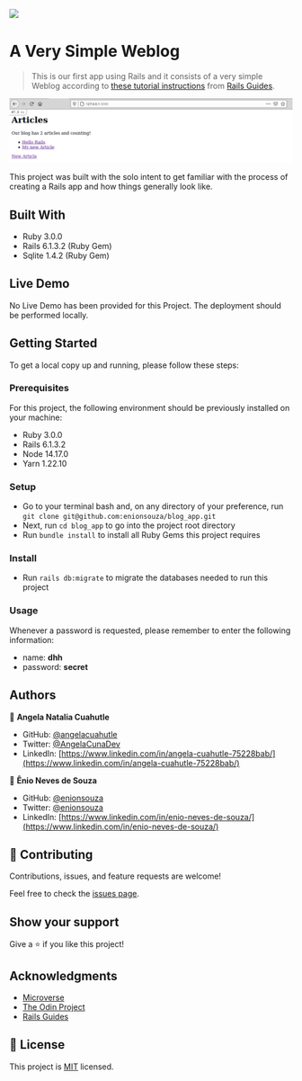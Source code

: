 ![](https://img.shields.io/badge/Microverse-blueviolet)

# A Very Simple Weblog

> This is our first app using Rails and it consists of a very simple Weblog according to [these tutorial instructions](https://guides.rubyonrails.org/getting_started.html) from [Rails Guides](https://guides.rubyonrails.org/index.html).

![screenshot](./img/screenshot.png)

This project was built with the solo intent to get familiar with the process of creating a Rails app and how things generally look like.

## Built With

- Ruby 3.0.0
- Rails 6.1.3.2 (Ruby Gem)
- Sqlite 1.4.2 (Ruby Gem)

## Live Demo

No Live Demo has been provided for this Project. The deployment should be performed locally.

## Getting Started

To get a local copy up and running, please follow these steps:

### Prerequisites

For this project, the following environment should be previously installed on your machine:

- Ruby 3.0.0
- Rails 6.1.3.2
- Node 14.17.0
- Yarn 1.22.10

### Setup

- Go to your terminal bash and, on any directory of your preference, run `git clone git@github.com:enionsouza/blog_app.git`
- Next, run `cd blog_app` to go into the project root directory
- Run `bundle install` to install all Ruby Gems this project requires

### Install

- Run `rails db:migrate` to migrate the databases needed to run this project

### Usage

Whenever a password is requested, please remember to enter the following information:

- name: **dhh**
- password: **secret**

## Authors

👤 **Angela Natalia Cuahutle**

- GitHub: [@angelacuahutle](https://github.com/angelacuahutle/)
- Twitter: [@AngelaCunaDev](https://twitter.com/AngelaCunaDev)
- LinkedIn: [https://www.linkedin.com/in/angela-cuahutle-75228bab/](https://www.linkedin.com/in/angela-cuahutle-75228bab/)

👤 **Ênio Neves de Souza**

- GitHub: [@enionsouza](https://github.com/enionsouza)
- Twitter: [@enionsouza](https://twitter.com/enionsouza)
- LinkedIn: [https://www.linkedin.com/in/enio-neves-de-souza/](https://www.linkedin.com/in/enio-neves-de-souza/)

## 🤝 Contributing

Contributions, issues, and feature requests are welcome!

Feel free to check the [issues page](https://github.com/enionsouza/blog_app/issues).

## Show your support

Give a ⭐️ if you like this project!

## Acknowledgments

- [Microverse](https://www.microverse.org/)
- [The Odin Project](https://www.theodinproject.com/)
- [Rails Guides](https://guides.rubyonrails.org/index.html)

## 📝 License

This project is [MIT](./LICENSE) licensed.
